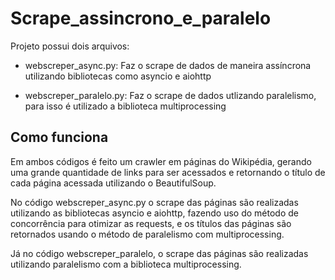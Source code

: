 # Scrape_assincrono_e_paralelo
Projeto possui dois arquivos:
- webscreper_async.py:
    Faz o scrape de dados de maneira assíncrona utilizando bibliotecas como asyncio e aiohttp

- webscreper_paralelo.py:
    Faz o scrape de dados utlizando paralelismo, para isso é utilizado a biblioteca multiprocessing

## Como funciona

Em ambos códigos é feito um crawler em páginas do Wikipédia, gerando uma grande quantidade de links para ser acessados e retornando o título de cada página acessada utilizando o BeautifulSoup.

No código webscreper_async.py o scrape das páginas são realizadas utilizando as bibliotecas asyncio e aiohttp, fazendo uso do método de concorrência para otimizar as requests, e os títulos das páginas são retornados usando o método de paralelismo com multiprocessing.

Já no código webscreper_paralelo, o scrape das páginas são realizadas utilizando paralelismo com a biblioteca multiprocessing.
